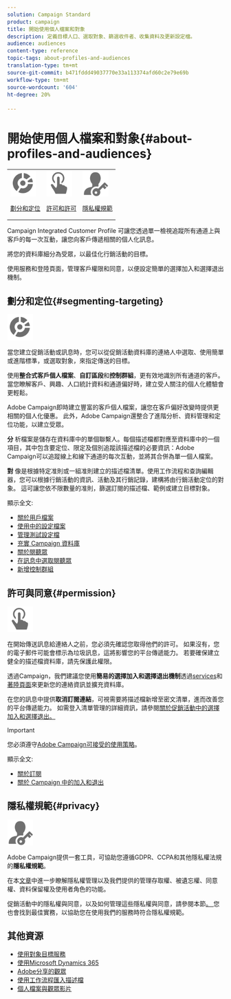 ```yaml
---
solution: Campaign Standard
product: campaign
title: 開始使用個人檔案和對象
description: 定義目標人口、選取對象、篩選收件者、收集資料及更新設定檔。
audience: audiences
content-type: reference
topic-tags: about-profiles-and-audiences
translation-type: tm+mt
source-git-commit: b471fddd49037770e33a113374afd60c2e79e69b
workflow-type: tm+mt
source-wordcount: '604'
ht-degree: 20%

---
```



# 開始使用個人檔案和對象{#about-profiles-and-audiences}

<table>
<tr>
<td><img src="assets/do-not-localize/icon_segment.svg" width="60px"><p><a href="#segmenting-targeting">劃分和定位</a></p></td>
<td><img src="assets/do-not-localize/icon_permission.svg" width="60px"><p><a href="#permission">許可和許可</a></p></td>
<td><img src="assets/do-not-localize/icon_privacy.svg" width="60px"><p><a href="#privacy">隱私權規範</a></p></td></tr>
</table>

Campaign Integrated Customer Profile 可讓您透過單一檢視追蹤所有通道上與客戶的每一次互動，讓您向客戶傳遞相關的個人化訊息。

將您的資料庫細分為受眾，以最佳化行銷活動的目標。

使用服務和登陸頁面，管理客戶權限和同意，以便設定簡單的選擇加入和選擇退出機制。

## 劃分和定位{#segmenting-targeting}

<img src="assets/do-not-localize/icon_segment.svg" width="60px">

當您建立促銷活動或訊息時，您可以從促銷活動資料庫的連絡人中選取、使用簡單或進階標準，或選取對象，來指定傳送的目標。

使用&#x200B;**整合式客戶個人檔案**、**自訂區段**&#x200B;和&#x200B;**控制群組**，更有效地識別所有通道的客戶。 當您瞭解客戶、興趣、人口統計資料和通道偏好時，建立受人關注的個人化體驗會更輕鬆。

Adobe Campaign即時建立豐富的客戶個人檔案，讓您在客戶偏好改變時提供更相關的個人化優惠。 此外，Adobe Campaign還整合了進階分析、資料管理和定位功能，以建立受眾。

**分** 析檔案是儲存在資料庫中的單個聯繫人。每個描述檔都對應至資料庫中的一個項目，其中包含要定位、限定及個別追蹤該描述檔的必要資訊：Adobe Campaign可以追蹤線上和線下通道的每次互動，並將其合併為單一個人檔案。

**對** 像是根據特定准則或一組准則建立的描述檔清單。使用工作流程和查詢編輯器，您可以根據行銷活動的資訊、活動及其行銷記錄，建構將由行銷活動定位的對象。 這可讓您依不限數量的准則，篩選訂閱的描述檔、範例或建立目標對象。

顯示全文:

* [關於用戶檔案](../../audiences/using/about-profiles.md)
* [使用中的設定檔案](../../audiences/using/active-profiles.md)
* [管理測試設定檔](../../audiences/using/managing-test-profiles.md)
* [充實 Campaign 資料庫](../../audiences/using/enriching-campaign-database.md)
* [關於閱聽眾](../../audiences/using/about-audiences.md)
* [在訊息中選取閱聽眾](../../audiences/using/selecting-an-audience-in-a-message.md)
* [新增控制群組](../../sending/using/control-group.md)

## 許可與同意{#permission}

<img src="assets/do-not-localize/icon_permission.svg"  width="60px">

在開始傳送訊息給連絡人之前，您必須先確認您取得他們的許可。 如果沒有，您的電子郵件可能會標示為垃圾訊息，這將影響您的平台傳遞能力。 若要確保建立健全的描述檔資料庫，請先保護此權限。

透過Campaign，我們建議您使用&#x200B;**簡易的選擇加入和選擇退出機制**&#x200B;透過[services](../../audiences/using/creating-a-service.md)和[著陸頁面](../../channels/using/getting-started-with-landing-pages.md)來更新您的連絡資訊並擴充資料庫。

在您的訊息中提供&#x200B;**取消訂閱連結**，可視需要將描述檔新增至密文清單，進而改善您的平台傳遞能力。 如需登入清單管理的詳細資訊，請參閱[關於促銷活動中的選擇加入和選擇退出。](../../audiences/using/about-opt-in-and-opt-out-in-campaign.md)

>[!IMPORTANT]
>
>您必須遵守[Adobe Campaign可接受的使用策略](https://www.adobe.com/legal/terms/aup.html)。

顯示全文:

* [關於訂閱](../../audiences/using/about-subscriptions.md)
* [關於 Campaign 中的加入和退出](../../audiences/using/about-opt-in-and-opt-out-in-campaign.md)

## 隱私權規範{#privacy}

<img src="assets/do-not-localize/icon_privacy.svg" width="60px">

Adobe Campaign提供一套工具，可協助您遵循GDPR、CCPA和其他隱私權法規的&#x200B;**隱私權規範**。

在本[文章](https://helpx.adobe.com/tw/campaign/kb/campaign-privacy.html)中進一步瞭解隱私權管理以及我們提供的管理存取權、被遺忘權、同意權、資料保留權及使用者角色的功能。

促銷活動中的隱私權與同意，以及如何管理這些隱私權與同意，請參閱本節[。 ](../../start/using/privacy.md)您也會找到最佳實務，以協助您在使用我們的服務時符合隱私權規範。

## 其他資源

* [使用對象目標服務](../../audiences/using/aep-about-audience-destinations-service.md)
* [使用Microsoft Dynamics 365](../../integrating/using/d365-acs-get-started.md)
* [Adobe分享的觀眾](../../integrating/using/sharing-audiences-with-audience-manager-or-people-core-service.md)
* [使用工作流程匯入描述檔](../../automating/using/creating-import-workflow-templates.md)
* [個人檔案與觀眾影片](https://docs.adobe.com/content/help/en/campaign-standard-learn/tutorials/profiles-and-audiences/creating-profiles-and-audiences.html)
